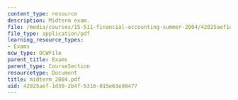 ```yaml
---
content_type: resource
description: Midterm exam.
file: /media/courses/15-511-financial-accounting-summer-2004/42025aef1d302b4f5316015e63e90477_midterm_2004.pdf
file_type: application/pdf
learning_resource_types:
- Exams
ocw_type: OCWFile
parent_title: Exams
parent_type: CourseSection
resourcetype: Document
title: midterm_2004.pdf
uid: 42025aef-1d30-2b4f-5316-015e63e90477
---
```

